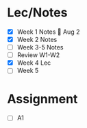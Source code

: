 # Lec/Notes

- [x]  Week 1 Notes 🚮 Aug 2
- [x] Week 2 Notes
- [ ] Week 3-5 Notes
- [ ] Review W1-W2
- [x] Week 4 Lec
- [ ] Week 5 

# Assignment
- [ ] A1 